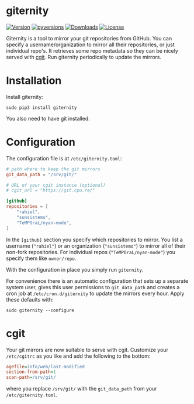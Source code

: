 # giternity

[![Version](https://img.shields.io/pypi/v/giternity.svg)](https://pypi.python.org/pypi/giternity)
[![pyversions](https://img.shields.io/pypi/pyversions/giternity.svg)](https://pypi.python.org/pypi/giternity)
[![Downloads](https://www.cpu.re/static/giternity/downloads.svg)](https://www.cpu.re/static/giternity/downloads-by-python-version.txt)
[![License](https://img.shields.io/badge/License-GPLv3+-blue.svg)](https://github.com/rahiel/giternity/blob/master/LICENSE.txt)

Giternity is a tool to mirror your git repositories from GitHub. You can specify
a username/organization to mirror all their repositories, or just individual
repo's. It retrieves some repo metadata so they can be nicely served with
[cgit][]. Run giternity periodically to update the mirrors.

[cgit]: https://git.zx2c4.com/cgit/about/

# Installation

Install giternity:

``` shell
sudo pip3 install giternity
```

You also need to have git installed.

# Configuration

The configuration file is at `/etc/giternity.toml`:

``` toml
# path where to keep the git mirrors
git_data_path = "/srv/git/"

# URL of your cgit instance (optional)
# cgit_url = "https://git.cpu.re/"

[github]
repositories = [
    "rahiel",
    "sunsistemo",
    "TeMPOraL/nyan-mode",
]
```

In the `[github]` section you specify which repositories to mirror. You list a
username (`"rahiel"`) or an organization (`"sunsistemo"`) to mirror all of their
non-fork repositories. For individual repos (`"TeMPOraL/nyan-mode"`) you specify
them like `owner/repo`.

With the configuration in place you simply run `giternity`.

For convenience there is an automatic configuration that sets up a separate
system user, gives this user permissions to `git_data_path` and creates a cron
job at `/etc/cron.d/giternity` to update the mirrors every hour. Apply these
defaults with:

``` shell
sudo giternity --configure
```

# cgit

Your git mirrors are now suitable to serve with cgit. Customize your
`/etc/cgitrc` as you like and add the following to the bottom:

``` ini
agefile=info/web/last-modified
section-from-path=1
scan-path=/srv/git/
```

where you replace `/srv/git/` with the `git_data_path` from your
`/etc/giternity.toml`.
